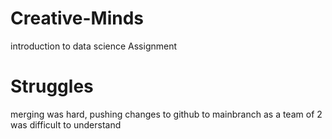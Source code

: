 # Creative-Minds
introduction to data science Assignment


# Struggles
merging was hard,
pushing changes to github to mainbranch as a team of 2 was difficult to understand


